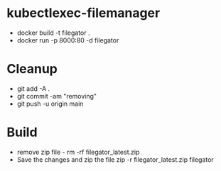 # kubectlexec-filemanager

- docker build -t filegator .
- docker run -p 8000:80 -d filegator

# Cleanup
- git add -A .
- git commit -am "removing"
- git push -u origin main


# Build
- remove zip file - 
rm -rf filegator_latest.zip
- Save the changes and zip the file
zip -r filegator_latest.zip filegator

